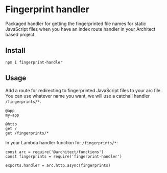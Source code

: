 # Fingerprint handler

Packaged handler for getting the fingerprinted file names for static JavaScript files when you have an index route handler in your Architect based project.

## Install
`npm i fingerprint-handler`

## Usage
Add a route for redirecting to fingerprinted JavaScript files to your arc file.
You can use whatever name you want, we will use a catchall handler `/fingerprints/*`.

```
@app
my-app

@http
get /
get /fingerprints/*
```
In your Lambda handler function for `/fingerprints/*`:
```
const arc = require('@architect/functions')
const fingerprints = require('fingerprint-handler')

exports.handler = arc.http.async(fingerprints)
```


